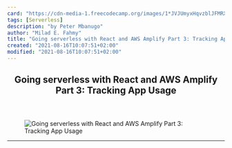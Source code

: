 ```yaml
---
card: "https://cdn-media-1.freecodecamp.org/images/1*JVJUmyxHqvzblJFMRXRp4g.jpeg"
tags: [Serverless]
description: "by Peter Mbanugo"
author: "Milad E. Fahmy"
title: "Going serverless with React and AWS Amplify Part 3: Tracking App Usage"
created: "2021-08-16T10:07:51+02:00"
modified: "2021-08-16T10:07:51+02:00"
---
```

<div class="site-wrapper">
<main id="site-main" class="site-main outer">
<div class="inner">
<article class="post-full post tag-serverless tag-javascript tag-react tag-web-development tag-tech ">
<header class="post-full-header">
<h1 class="post-full-title">Going serverless with React and AWS Amplify Part 3: Tracking App Usage</h1>
</header>
<figure class="post-full-image">
<picture>
<source media="(max-width: 700px)" sizes="1px" srcset="data:image/gif;base64,R0lGODlhAQABAIAAAAAAAP///yH5BAEAAAAALAAAAAABAAEAAAIBRAA7 1w">
<source media="(min-width: 701px)" sizes="(max-width: 800px) 400px,
(max-width: 1170px) 700px,
1400px" srcset="https://cdn-media-1.freecodecamp.org/images/1*JVJUmyxHqvzblJFMRXRp4g.jpeg 300w,
https://cdn-media-1.freecodecamp.org/images/1*JVJUmyxHqvzblJFMRXRp4g.jpeg 600w,
https://cdn-media-1.freecodecamp.org/images/1*JVJUmyxHqvzblJFMRXRp4g.jpeg 1000w,
https://cdn-media-1.freecodecamp.org/images/1*JVJUmyxHqvzblJFMRXRp4g.jpeg 2000w">
<img onerror="this.style.display='none'" src="https://cdn-media-1.freecodecamp.org/images/1*JVJUmyxHqvzblJFMRXRp4g.jpeg" alt="Going serverless with React and AWS Amplify Part 3: Tracking App Usage">
</picture>
</figure>
<section class="post-full-content">
<div class="post-content medium-migrated-article">
</div>
<hr>
</section>
</article>
</div>
</main>
</div>
<!-- Google Tag Manager (noscript) -->
<!-- End Google Tag Manager (noscript) -->
